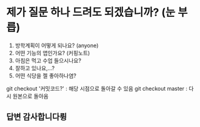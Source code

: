 # 제가 질문 하나 드려도 되겠습니까? (눈 부릅)
1. 방학계획이 어떻게 되나요? (anyone)
2. 어떤 기능의 앱인가요? (커핑노트)
3. 아침은 먹고 수업 들으시나요?
4. 잘하고 있나요,...?
5. 어떤 식당을 젤 좋아하나염?

git checkout '커밋코드?' : 해당 시점으로 돌아갈 수 있음
git checkout master : 다시 원본으로 돌아옴

## 답변 감사합니다륑
